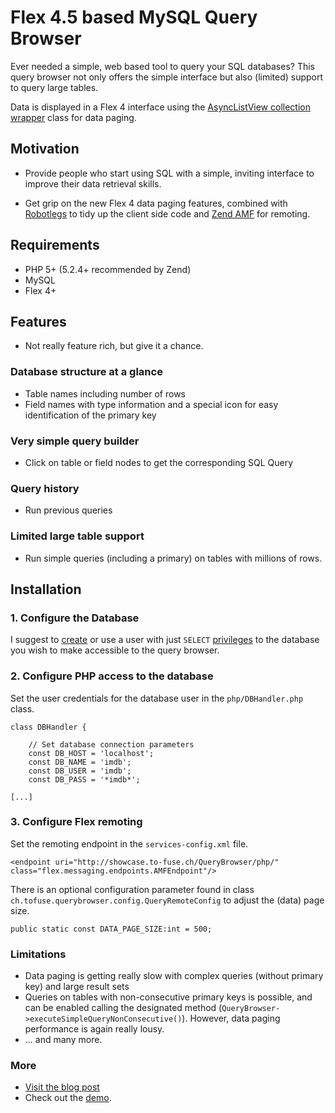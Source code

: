 # Flex 4.5 based MySQL Query Browser

Ever needed a simple, web based tool to query your SQL databases? This query browser not only offers the simple interface but also (limited) support to query large tables.

Data is displayed in a Flex 4 interface using the [AsyncListView collection wrapper](http://help.adobe.com/en_US/FlashPlatform/reference/actionscript/3/mx/collections/AsyncListView.html) class for data paging.

## Motivation

- Provide people who start using SQL with a simple, inviting interface to improve their data retrieval skills.

- Get grip on the new Flex 4 data paging features, combined with [Robotlegs](http://www.robotlegs.org/) to tidy up the client side code and [Zend AMF](http://framework.zend.com/download/amf) for remoting.

## Requirements

- PHP 5+ (5.2.4+ recommended by Zend)
- MySQL
- Flex 4+

## Features

- Not really feature rich, but give it a chance.

### Database structure at a glance	

- Table names including number of rows
- Field names with type information and a special icon for easy identification of the primary key

### Very simple query builder 	

- Click on table or field nodes to get the corresponding SQL Query

### Query history

- Run previous queries 

### Limited large table support

- Run simple queries (including a primary) on tables with millions of rows.

## Installation

### 1. Configure the Database

I suggest to [create](http://dev.mysql.com/doc/refman/5.1/en/create-user.html) or use a user with just `SELECT` [privileges](http://dev.mysql.com/doc/refman/5.1/en/privileges-provided.html) to the database you wish to make accessible to the query browser. 

### 2. Configure PHP access to the database

Set the user credentials for the database user in the `php/DBHandler.php` class.

    class DBHandler {
	
        // Set database connection parameters
        const DB_HOST = 'localhost';
		const DB_NAME = 'imdb';
		const DB_USER = 'imdb';
		const DB_PASS = '*imdb*';
	
	[...]


### 3. Configure Flex remoting

Set the remoting endpoint in the `services-config.xml` file.

    <endpoint uri="http://showcase.to-fuse.ch/QueryBrowser/php/" class="flex.messaging.endpoints.AMFEndpoint"/> 
    
There is an optional configuration parameter found in class `ch.tofuse.querybrowser.config.QueryRemoteConfig` to adjust the (data) page size.

    public static const DATA_PAGE_SIZE:int = 500;
	
### Limitations

- Data paging is getting really slow with complex queries (without primary key) and large result sets
- Queries on tables with non-consecutive primary keys is possible, and can be enabled calling the designated method (`QueryBrowser->executeSimpleQueryNonConsecutive()`). However, data paging performance is again really lousy.
- ... and many more.


### More

- [Visit the blog post](http://blog.to-fuse.ch/software-development/flex-4-5-mysql-query-browser/)  
- Check out the [demo](http://showcase.to-fuse.ch/query-browser/).




 